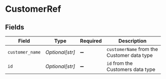 # CustomerRef


## Fields

| Field                                      | Type                                       | Required                                   | Description                                |
| ------------------------------------------ | ------------------------------------------ | ------------------------------------------ | ------------------------------------------ |
| `customer_name`                            | *Optional[str]*                            | :heavy_minus_sign:                         | `customerName` from the Customer data type |
| `id`                                       | *Optional[str]*                            | :heavy_minus_sign:                         | `id` from the Customers data type          |